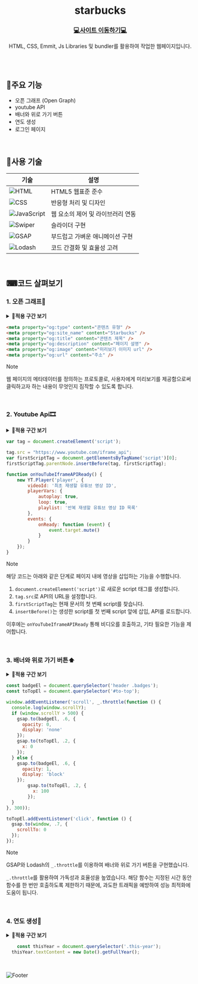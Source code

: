 <div align="center">
	<h1>starbucks</h1>
	<h3><a href="https://vermillion-rugelach-58bcab.netlify.app/" />💻사이트 이동하기💻</a></h3>
	<p>HTML, CSS, Emmit, Js Libraries 및 bundler를 활용하여 작업한 웹페이지입니다.</p>
</div>
<br/>
<div align="end">

</div>

<br/>

## 📌주요 기능
- 오픈 그래프 (Open Graph)
- youtube API
- 배너와 위로 가기 버튼
- 연도 생성
- 로그인 페이지

<br/>

## 🧩사용 기술
|기술|설명|
|---|---|
|![HTML](https://img.shields.io/badge/-HTML-F05032?style=flat-square&logo=html5&logoColor=ffffff)|HTML5 웹표준 준수|
|![CSS](https://img.shields.io/badge/-CSS-007ACC?style=flat-square&logo=css3)|반응형 처리 및 디자인|
|![JavaScript](https://img.shields.io/badge/-JavaScript-dc8d2d?style=flat-square&logo=javascript&logoColor=ffffff)|웹 요소의 제어 및 라이브러리 연동|
|![Swiper](https://img.shields.io/badge/Swiper-6332F6?logo=swiper&logoColor=white&style=flat-square) |슬라이더 구현|
|![GSAP](https://img.shields.io/badge/GSAP-88CE02?logo=greensock&logoColor=white&style=flat-square)|부드럽고 가벼운 애니메이션 구현|
|![Lodash](https://img.shields.io/badge/-lodash-3492FF0?style=flat-square&logo=cloudflare&logoColor=3492FF)|코드 간결화 및 효율성 고려|

<br/>

## ⌨코드 살펴보기

### 1. 오픈 그래프📱
<details>
	<summary><b>💛적용 구간 보기</b></summary>
	<table>
		<tr>
			<td> 콘텐츠 공유시 화면 </td>
		</tr>
		<tr>
			<td><img src="https://github.com/user-attachments/assets/557b93f7-2f0c-4bf3-ae8b-7ea61dcea029" alt="open graph view" /></td>
		</tr>
	</table>
</details>

```html
<meta property="og:type" content="콘텐츠 유형" />
<meta property="og:site_name" content="Starbucks" />
<meta property="og:title" content="콘텐츠 제목" />
<meta property="og:description" content="페이지 설명" />
<meta property="og:image" content="미리보기 이미지 url" />
<meta property="og:url" content="주소" />
```

> [!NOTE]  
> 웹 페이지의 메타데이터를 정의하는 프로토콜로, 사용자에게 미리보기를 제공함으로써
> 클릭하고자 하는 내용이 무엇인지 짐작할 수 있도록 합니다.

<br/>

### 2. Youtube Api🎞
<details>
	<summary><b>💛적용 구간 보기</b></summary>
	<table>
		<tr>
			<td>API 적용</td>
		</tr>
		<tr>
			<td><img src="https://github.com/user-attachments/assets/7ded9b17-65c6-43bb-ace0-11482c1b89e5" alt="youtube api" /></td>
		</tr>
	</table>
</details>

```javascript
var tag = document.createElement('script');

tag.src = "https://www.youtube.com/iframe_api";
var firstScriptTag = document.getElementsByTagName('script')[0];
firstScriptTag.parentNode.insertBefore(tag, firstScriptTag);

function onYouTubeIframeAPIReady() {
	new YT.Player('player', {
		videoId: '최초 재생할 유튜브 영상 ID',
		playerVars: {
			autoplay: true,
			loop: true,
			playlist: '반복 재생할 유튜브 영상 ID 목록'
		},
		events: {
			onReady: function (event) {
				event.target.mute()
			}
		}
	});
}
```

> [!NOTE]    
> 해당 코드는 아래와 같은 단계로 페이지 내에 영상을 삽입하는 기능을 수행합니다.
> 
> 1. `document.createElement('script')`로 새로운 script 태그를 생성합니다.
> 1. `tag.src`로 API의 URL을 설정합니다.
> 1. `firstScriptTag`는 현재 문서의 첫 번째 script를 찾습니다.
> 1. `insertBefore()`는 생성한 script를 첫 번째 script 앞에 삽입, API를 로드합니다.
>
> 이후에는 `onYouTubeIframeAPIReady` 통해 비디오를 호출하고, 기타 필요한 기능을 제어합니다.

<br/>

### 3. 배너와 위로 가기 버튼⬆
<details>
	<summary><b>💛적용 구간 보기</b></summary>
	<table>
		<tr>
			<td>배너</td><td>위로 가기 버튼</td>
		</tr>
		<tr>
			<td><video src="https://github.com/user-attachments/assets/cff634bf-fb81-4b51-b90d-ab9d50070dca" alt="banner" /></td><td><video src="https://github.com/user-attachments/assets/eda9da4c-3568-40b4-a238-0ed869617b24" alt="top button" /></td>
		</tr>
	</table>
</details>

```javascript
const badgeEl = document.querySelector('header .badges');
const toTopEl = document.querySelector('#to-top');

window.addEventListener('scroll', _.throttle(function () {
  console.log(window.scrollY);
  if (window.scrollY > 500) {
    gsap.to(badgeEl, .6, {
      opacity: 0,
      display: 'none'
    });
    gsap.to(toTopEl, .2, {
      x: 0
    });
  } else {
    gsap.to(badgeEl, .6, {
      opacity: 1,
      display: 'block'
    });
        gsap.to(toTopEl, .2, {
          x: 100
        });
  }
}, 300));

toTopEl.addEventListener('click', function () {
  gsap.to(window, .7, {
    scrollTo: 0
  });
});
```

> [!NOTE]  
> GSAP와 Lodash의 `_.throttle`를 이용하여 배너와 위로 가기 버튼을 구현했습니다.
>
> `_.throttle`를 활용하여 가독성과 효율성을 높였습니다.
> 해당 함수는 지정된 시간 동안 함수를 한 번만 호출하도록 제한하기 때문에, 과도한 트래픽을 예방하여 성능 최적화에 도움이 됩니다.

<br/>
	
### 4. 연도 생성📅
<details>
	<summary><b>💛적용 구간 보기</b></summary>
	<table>
		<tr>
			<td>카피라이트의 연도 자동 업데이트</td>
		</tr>
		<tr>
			<td><img src="https://github.com/user-attachments/assets/67d220ff-4bd4-4aeb-b4c8-9aab9d2eec76" alt="count year" /></td>
		</tr>
	</table>
</details>

```javascript
	const thisYear = document.querySelector('.this-year');
  thisYear.textContent = new Date().getFullYear();
```

<br/>

![Footer](https://capsule-render.vercel.app/api?type=waving&color=5f6571&height=100&section=footer)
